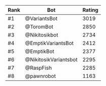 Rank|Bot|Rating
---|---|---
#1|@VariantsBot|3019
#2|@ToromBot|2850
#3|@Nikitosikbot|2734
#4|@EmptikVariantsBot|2412
#5|@EmptikBot|2377
#6|@NikitosikVariantsbot|2295
#7|@RaspFish|2285
#8|@pawnrobot|1163
